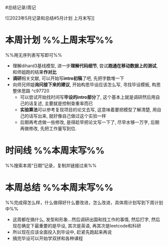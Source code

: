 #总结记录/周记 

![[2023年5月记录和总结#5月计划 上月末写]]

# 本周计划 %%上周末写%%

%%用无序列表写写即可%%
- 理解dihard3基线模型, 进一步**理解代码细节**, 尝试**跑通在移动数据上的测试**, 和师姐跑的结果**作对比**
- **调研**相关文献, 可以开始写**intro初稿**了吧, 先把字数堆一下
- 向师兄师姐**询问接下来的建议**, 开始构思毕设应该怎么写, 寻找毕设模板, 构思整体思路 ^c97720
	- 可以尝试开始找时间写**毕设的intro部分**了, 这个基本上就是调研然后用自己的话复述, 主要就是控制查重率而已
	- **实验算法**可以参考复现项目的论文去写, 这意味着要把模型了解清楚, 用自己的话写出来, 就好像自己做过这个实验一样
	- 后期再考虑做一些修改, 是得趁早把论文写一下了, 尽早水够一万字, 后期再做修改, 先把工作量写到位.

# 时间线 %%本周末写%%
%%搜索本周“日期”记录，复制并链接过来%%

# 本周总结 %%本周末写%%
%%完成得怎么样，什么做得好什么要改进，怎么改进，具体周计划写到下周计划中%%
- 这周都在搞什么, 发型和形象...然后调研出国和找工作的事情, 然后打字, 然后现在确定下最重要的是毕设, 其次是英语, 再其次是leetcode和科研
- 所以现在应该全面投入到毕设中, 赶紧先跑起来再说
- 搞完毕设可以开始学双拼和各种课程